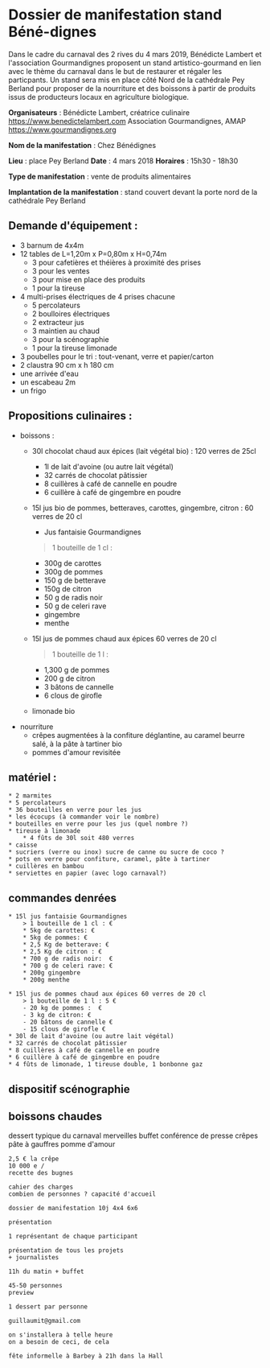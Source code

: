 # Dossier de manifestation stand Béné-dignes

Dans le cadre du carnaval des 2 rives du 4 mars 2019, Bénédicte Lambert et l'association Gourmandignes proposent un stand artistico-gourmand en lien avec le thème du carnaval dans le but de restaurer et régaler les particpants.
Un stand sera mis en place côté Nord de la cathédrale Pey Berland pour proposer de la nourriture et des boissons à partir de produits issus de producteurs locaux en agriculture biologique.


**Organisateurs** : 
Bénédicte Lambert, créatrice culinaire https://www.benedictelambert.com
Association Gourmandignes, AMAP https://www.gourmandignes.org

**Nom de la manifestation** : Chez Bénédignes

**Lieu** : place Pey Berland
**Date** : 4 mars 2018
**Horaires** : 15h30 - 18h30

**Type de manifestation** : vente de produits alimentaires

**Implantation de la manifestation** : stand couvert devant la porte nord de la cathédrale Pey Berland

## Demande d'équipement : 
* 3 barnum de 4x4m
* 12 tables de L=1,20m x P=0,80m x H=0,74m
	* 3 pour cafetières et théières à proximité des prises
    * 3 pour les ventes
    * 3 pour mise en place des produits
    * 1 pour la tireuse
* 4 multi-prises électriques de 4 prises chacune
	- 5 percolateurs
	- 2 boulloires électriques
	- 2 extracteur jus
	- 3 maintien au chaud
	- 3 pour la scénographie
	- 1 pour la tireuse limonade
* 3 poubelles pour le tri : tout-venant, verre et papier/carton
* 2 claustra 90 cm x h 180 cm
* une arrivée d'eau
* un escabeau 2m
* un frigo

## Propositions culinaires :

* boissons : 
	* 30l chocolat chaud aux épices (lait végétal bio) : 120 verres de 25cl
		- 1l de lait d'avoine (ou autre lait végétal)
		- 32 carrés de chocolat pâtissier
		- 8 cuillères à café de cannelle en poudre
		- 6 cuillère à café de gingembre en poudre
	* 15l jus bio de pommes, betteraves, carottes, gingembre, citron : 60 verres de 20 cl
		- Jus fantaisie Gourmandignes
		> 1 bouteille de 1 cl :
  		* 300g de carottes
  		* 300g de pommes
  		* 150 g de betterave
  		* 150g de citron
  		* 50 g de radis noir
  		* 50 g de celeri rave
  		* gingembre
  		* menthe

	* 15l jus de pommes chaud aux épices 60 verres de 20 cl
		> 1 bouteille de 1 l :
  		- 1,300 g de pommes
  		- 200 g de citron
  		- 3 bâtons de cannelle
  		- 6 clous de girofle
  	
	* limonade bio
* nourriture
	* crêpes augmentées à la confiture déglantine, au caramel beurre salé, à la pâte à tartiner bio
	* pommes d'amour revisitée
 
## matériel :

    * 2 marmites
    * 5 percolateurs
    * 36 bouteilles en verre pour les jus
    * les écocups (à commander voir le nombre)
    * bouteilles en verre pour les jus (quel nombre ?)
    * tireuse à limonade
    	* 4 fûts de 30l soit 480 verres
    * caisse
    * sucriers (verre ou inox) sucre de canne ou sucre de coco ?
    * pots en verre pour confiture, caramel, pâte à tartiner
    * cuillères en bambou
    * serviettes en papier (avec logo carnaval?)

## commandes denrées
	* 15l jus fantaisie Gourmandignes
		> 1 bouteille de 1 cl : €
  		* 5kg de carottes: €
  		* 5kg de pommes: €
  		* 2,5 Kg de betterave: €
  		* 2,5 Kg de citron : €
  		* 700 g de radis noir:  €
  		* 700 g de celeri rave: €
  		* 200g gingembre
  		* 200g menthe

	* 15l jus de pommes chaud aux épices 60 verres de 20 cl
		> 1 bouteille de 1 l : 5 €
  		- 20 kg de pommes :  €
  		- 3 kg de citron: €
  		- 20 bâtons de cannelle €
  		- 15 clous de girofle € 
  	* 30l de lait d'avoine (ou autre lait végétal)
	* 32 carrés de chocolat pâtissier
	* 8 cuillères à café de cannelle en poudre
	* 6 cuillère à café de gingembre en poudre
	* 4 fûts de limonade, 1 tireuse double, 1 bonbonne gaz

## dispositif scénographie






## boissons chaudes





dessert typique du carnaval
	merveilles
	buffet conférence de presse
	crêpes
	pâte à gauffres
	pomme d'amour

	2,5 € la crêpe
	10 000 e / 
	recette des bugnes

	cahier des charges
	combien de personnes ? capacité d'accueil

	dossier de manifestation 10j 4x4 6x6

	présentation 

	1 représentant de chaque participant 

	présentation de tous les projets
	+ journalistes

	11h du matin + buffet

	45-50 personnes
	preview

	1 dessert par personne

	guillaumit@gmail.com

	on s'installera à telle heure
	on a besoin de ceci, de cela

	fête informelle à Barbey à 21h dans la Hall
